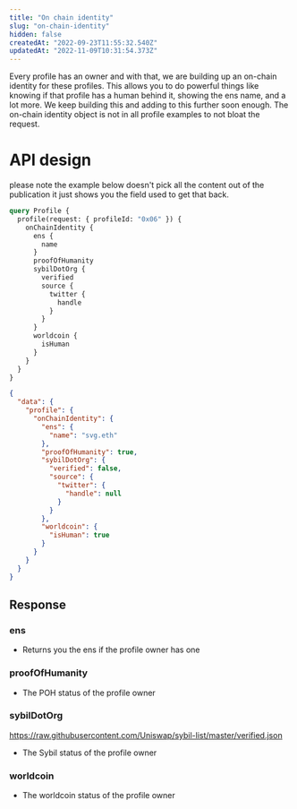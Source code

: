 ```yaml
---
title: "On chain identity"
slug: "on-chain-identity"
hidden: false
createdAt: "2022-09-23T11:55:32.540Z"
updatedAt: "2022-11-09T10:31:54.373Z"
---
```


Every profile has an owner and with that, we are building up an on-chain identity for these profiles. This allows you to do powerful things like knowing if that profile has a human behind it, showing the ens name, and a lot more. We keep building this and adding to this further soon enough. The on-chain identity object is not in all profile examples to not bloat the request.

# API design

please note the example below doesn't pick all the content out of the publication it just shows you the field used to get that back.

```graphql Example operation
query Profile {
  profile(request: { profileId: "0x06" }) {
    onChainIdentity {
      ens {
        name
      }
      proofOfHumanity
      sybilDotOrg {
        verified
        source {
          twitter {
            handle
          }
        }
      }
      worldcoin {
        isHuman
      }
    }
  }
}
```

```json Example response
{
  "data": {
    "profile": {
      "onChainIdentity": {
        "ens": {
          "name": "svg.eth"
        },
        "proofOfHumanity": true,
        "sybilDotOrg": {
          "verified": false,
          "source": {
            "twitter": {
              "handle": null
            }
          }
        },
        "worldcoin": {
          "isHuman": true
        }
      }
    }
  }
}
```

## Response

### ens

- Returns you the ens if the profile owner has one

### proofOfHumanity

- The POH status of the profile owner

### sybilDotOrg

<https://raw.githubusercontent.com/Uniswap/sybil-list/master/verified.json>

- The Sybil status of the profile owner

### worldcoin

- The worldcoin status of the profile owner
